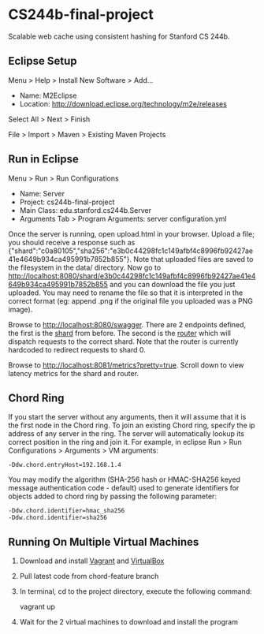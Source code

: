 CS244b-final-project
====================

Scalable web cache using consistent hashing for Stanford CS 244b.

## Eclipse Setup

Menu > Help > Install New Software > Add...

* Name: M2Eclipse
* Location: http://download.eclipse.org/technology/m2e/releases

Select All > Next > Finish

File > Import > Maven > Existing Maven Projects

## Run in Eclipse
Menu > Run > Run Configurations

* Name: Server
* Project: cs244b-final-project
* Main Class: edu.stanford.cs244b.Server
* Arguments Tab > Program Arguments: server configuration.yml

Once the server is running, open upload.html in your browser. Upload a file; you should receive a response such as {"shard":"c0a80105","sha256":"e3b0c44298fc1c149afbf4c8996fb92427ae41e4649b934ca495991b7852b855"}. Note that uploaded files are saved to the filesystem in the data/ directory. Now go to [http://localhost:8080/shard/e3b0c44298fc1c149afbf4c8996fb92427ae41e4649b934ca495991b7852b855](http://localhost:8080/shard/e3b0c44298fc1c149afbf4c8996fb92427ae41e4649b934ca495991b7852b855) and you can download the file you just uploaded. You may need to rename the file so that it is interpreted in the correct format (eg: append .png if the original file you uploaded was a PNG image).

Browse to [http://localhost:8080/swagger](http://localhost:8080/swagger). There are 2 endpoints defined, the first is the [shard](http://localhost:8080/swagger#!/shard) from before. The second is the [router](http://localhost:8080/swagger#!/router) which will dispatch requests to the correct shard. Note that the router is currently hardcoded to redirect requests to shard 0.

Browse to [http://localhost:8081/metrics?pretty=true](http://localhost:8081/metrics?pretty=true). Scroll down to view latency metrics for the shard and router.

## Chord Ring ##
If you start the server without any arguments, then it will assume that it is the first node in the Chord ring. To join an existing Chord ring, specify the ip address of any server in the ring. The server will automatically lookup its correct position in the ring and join it. For example, in eclipse Run > Run Configurations > Arguments > VM arguments:

    -Ddw.chord.entryHost=192.168.1.4

You may modify the algorithm (SHA-256 hash or HMAC-SHA256 keyed message authentication code - default) used to generate identifiers for objects added to chord ring by passing the following parameter:

    -Ddw.chord.identifier=hmac_sha256
    -Ddw.chord.identifier=sha256

## Running On Multiple Virtual Machines ##
1. Download and install [Vagrant](https://www.vagrantup.com/downloads.html) and [VirtualBox](https://www.virtualbox.org/wiki/Downloads)
2. Pull latest code from chord-feature branch
3. In terminal, cd to the project directory, execute the following command:

    vagrant up

4. Wait for the 2 virtual machines to download and install the program
